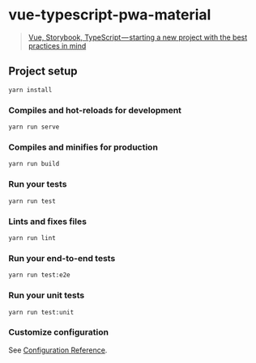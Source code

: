 # vue-typescript-pwa-material
> [Vue, Storybook, TypeScript — starting a new project with the best practices in mind](https://medium.com/@farcaller/vue-storybook-typescript-starting-a-new-project-with-best-practices-in-mind-3fc7b3ceae4e)


## Project setup
```
yarn install
```

### Compiles and hot-reloads for development
```
yarn run serve
```

### Compiles and minifies for production
```
yarn run build
```

### Run your tests
```
yarn run test
```

### Lints and fixes files
```
yarn run lint
```

### Run your end-to-end tests
```
yarn run test:e2e
```

### Run your unit tests
```
yarn run test:unit
```

### Customize configuration
See [Configuration Reference](https://cli.vuejs.org/config/).

